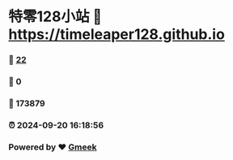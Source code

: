 # 特零128小站 :link: https://timeleaper128.github.io 
### :page_facing_up: [22](https://timeleaper128.github.io/tag.html) 
### :speech_balloon: 0 
### :hibiscus: 173879 
### :alarm_clock: 2024-09-20 16:18:56 
### Powered by :heart: [Gmeek](https://github.com/Meekdai/Gmeek)

